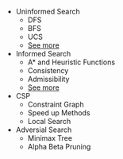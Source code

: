 * Uninformed Search
    * DFS
    * BFS
    * UCS
    * [See more](./midterm-UniformedSearch.md)
* Informed Search
    * A* and Heuristic Functions
    * Consistency
    * Admissibility
    * [See more](./midterm-InformedSearch.md)
* CSP
    * Constraint Graph
    * Speed up Methods
    * Local Search
* Adversial Search
    * Minimax Tree
    * Alpha Beta Pruning